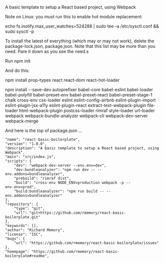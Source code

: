 A basic template to setup a React based project, using Webpack

Note on Linux: you *must* run this to enable hot module replacement:

 echo fs.inotify.max_user_watches=524288 | sudo tee -a /etc/sysctl.conf && sudo sysctl -p

 To install the latest of everything (which may or may not work), delete the package-lock.json, package.json. Note that this list 
 may be more than you need. Pare it down as you see the need.s 
 
 Run npm init
 
 And do this:

 npm install prop-types react react-dom react-hot-loader

 npm install --save-dev autoprefixer babel-core babel-eslint babel-loader babel-polyfill babel-preset-env babel-preset-react babel-preset-stage-1 chalk cross-env css-loader eslint eslint-config-airbnb eslint-plugin-import eslint-plugin-jsx-a11y eslint-plugin-react extract-text-webpack-plugin file-loader html-webpack-plugin postcss-loader rimraf style-loader url-loader webpack webpack-bundle-analyzer webpack-cli webpack-dev-server webpack-merge

And here is the top of package.json ...

	"name": "react-basic-boilerplate",
	"version": "1.0.0",
	"description": "A basic template to setup a React based project, using Webpack",
	"main": "src/index.js",
	"scripts": {
		"dev": "webpack-dev-server --env.env=dev",
		"dev:bundleanalyzer": "npm run dev -- --env.addons=bundleanalyzer",
		"prebuild": "rimraf dist",
		"build": "cross-env NODE_ENV=production webpack -p --env.env=prod",
		"build:bundleanalyzer": "npm run build -- --env.addons=bundleanalyzer"
	},
	"repository": {
		"type": "git",
		"url": "git+https://github.com/rmemory/react-basic-boilerplate.git"
	},
	"keywords": [],
	"author": "Richard Memory",
	"license": "ISC",
	"bugs": {
		"url": "https://github.com/rmemory/react-basic-boilerplate/issues"
	},
	"homepage": "https://github.com/rmemory/react-basic-boilerplate#readme",


